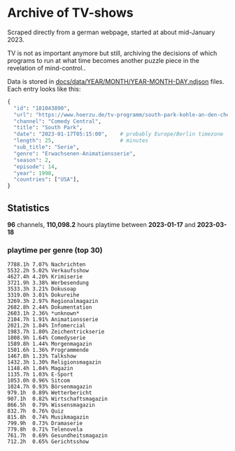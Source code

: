 # Archive of TV-shows

Scraped directly from a german webpage, started at about mid-January 2023.

TV is not as important anymore but still, archiving the decisions of which programs to run at what time
becomes another puzzle piece in the revelation of mind-control.. 

Data is stored in [docs/data/YEAR/MONTH/YEAR-MONTH-DAY.ndjson](docs/data/) files. 
Each entry looks like this:

```python
{
  "id": "181043890", 
  "url": "https://www.hoerzu.de/tv-programm/south-park-kohle-an-den-chefkoch/bid_181043890/", 
  "channel": "Comedy Central", 
  "title": "South Park", 
  "date": "2023-01-17T05:15:00",    # probably Europe/Berlin timezone 
  "length": 25,                     # minutes 
  "sub_title": "Serie", 
  "genre": "Erwachsenen-Animationsserie", 
  "season": 2, 
  "episode": 14, 
  "year": 1998, 
  "countries": ["USA"],
}
```

## Statistics

**96** channels, **110,098.2** hours playtime between **2023-01-17** and **2023-03-18**


### playtime per genre (top 30)

    7788.1h 7.07% Nachrichten
    5532.2h 5.02% Verkaufsshow
    4627.4h 4.20% Krimiserie
    3721.9h 3.38% Werbesendung
    3533.3h 3.21% Dokusoap
    3319.0h 3.01% Dokureihe
    3269.3h 2.97% Regionalmagazin
    2682.8h 2.44% Dokumentation
    2603.1h 2.36% *unknown*
    2104.7h 1.91% Animationsserie
    2021.2h 1.84% Infomercial
    1983.7h 1.80% Zeichentrickserie
    1808.9h 1.64% Comedyserie
    1589.8h 1.44% Morgenmagazin
    1501.6h 1.36% Programmende
    1467.8h 1.33% Talkshow
    1432.3h 1.30% Religionsmagazin
    1148.4h 1.04% Magazin
    1135.7h 1.03% E-Sport
    1053.0h 0.96% Sitcom
    1024.7h 0.93% Börsenmagazin
    979.1h  0.89% Wetterbericht
    907.1h  0.82% Wirtschaftsmagazin
    866.5h  0.79% Wissensmagazin
    832.7h  0.76% Quiz
    815.8h  0.74% Musikmagazin
    799.9h  0.73% Dramaserie
    779.8h  0.71% Telenovela
    761.7h  0.69% Gesundheitsmagazin
    712.2h  0.65% Gerichtsshow
